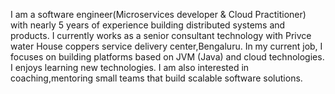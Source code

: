 



I am a software engineer(Microservices developer & Cloud Practitioner) with  nearly 5 years of experience building distributed systems and products. 
I currently works as a senior consultant technology  with Privce water House coppers service delivery center,Bengaluru. In my current job, 
I focuses on building platforms based on JVM (Java) and cloud technologies. I enjoys learning new technologies. 
I am also interested in coaching,mentoring small teams that build scalable software solutions.


